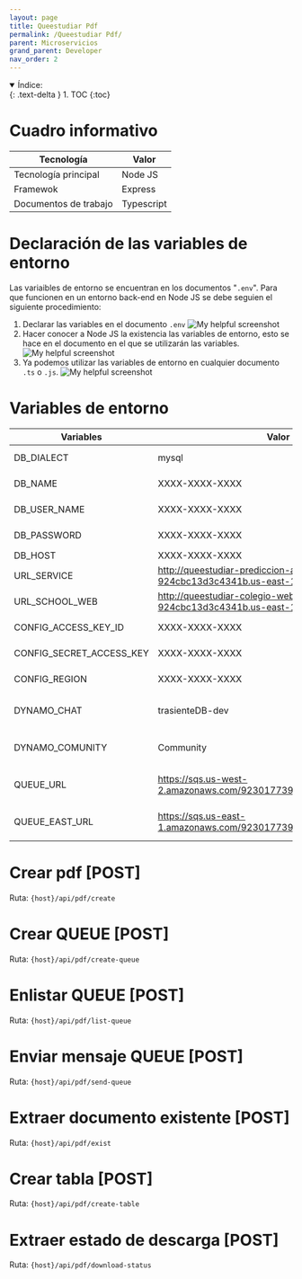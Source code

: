 ```yaml
---
layout: page
title: Queestudiar Pdf
permalink: /Queestudiar Pdf/
parent: Microservicios
grand_parent: Developer
nav_order: 2
---
```


<details open markdown="block">
  <summary>
    Índice:
  </summary>
  {: .text-delta }
1. TOC
{:toc}
</details>

<!--  -->
# Cuadro informativo

| Tecnología      | Valor |
| ----------- | ----------- |
| Tecnología principal      | Node JS      |
| Framewok   | Express        |
| Documentos de trabajo | Typescript |

# Declaración de las variables de entorno
Las variaibles de entorno se encuentran en los documentos "`.env`". Para que funcionen en un entorno back-end en Node JS se debe seguien el siguiente procedimiento:
  1. Declarar las variables en el documento `.env`
    ![My helpful screenshot](https://cdn.discordapp.com/attachments/955522800918085684/1022156594936565811/unknown.png)
  1. Hacer conocer a Node JS la existencia las variables de entorno, esto se hace en el documento en el que se utilizarán las variables.
    ![My helpful screenshot](https://cdn.discordapp.com/attachments/955522800918085684/1013792240067420261/unknown.png)
  1. Ya podemos utilizar las variables de entorno en cualquier documento `.ts` o `.js`.
    ![My helpful screenshot](https://cdn.discordapp.com/attachments/955522800918085684/1013792103102423050/unknown.png)

<!-- El contenido de las variables de entorno se muestran a continuación:

{% highlight .env %}

PORT=2000
MESSAGE=HelloWorldNow

# DATA BASE CONFIGS
DB_DIALECT=mysql
DB_NAME=XXXX-XXXX-XXXX
DB_USER_NAME=XXXX-XXXX-XXXX
DB_PASSWORD=XXXX-XXXX-XXXX
DB_HOST=localhost

MODEL_PATH=/core/domain/models
TOKEN_SECRET=XXXX-XXXX-XXXX
WEB=http://localhost:3000
SERVICE_WEB=https://service.qeestudiar.com
QUEESTUDIAR_ID=XXXX-XXXX-XXXX



# SUPLIERS SERVICES
# aws
CONFIG_ACCESS_KEY_ID=XXXX-XXXX-XXXX
CONFIG_SECRET_ACCESS_KEY=XXXX-XXXX-XXXX
CONFIG_REGION=us-west-2

# dynamoDb
DYNAMO_CHAT=XXXX-XXXX-XXXX
DYNAMO_COMUNITY=XXXX-XXXX-XXXX  

{% endhighlight %}

 -->


# Variables de entorno

| Variables                   | Valor                                 | Descripción |
| -----------                 | -----------                           | ----------- |
| DB_DIALECT                  | mysql                         | Motor de la base de datos utilizado |
| DB_NAME                     | XXXX-XXXX-XXXX           | Nombre de la base de datos |
| DB_USER_NAME                | XXXX-XXXX-XXXX                              | Nombre de usuario de BD |
| DB_PASSWORD                 | XXXX-XXXX-XXXX                      | Contraseña de la BD |
| DB_HOST                     | XXXX-XXXX-XXXX         | Host de la BD |
| URL_SERVICE                     | http://queestudiar-prediccion-api-test-924cbc13d3c4341b.us-east-1.elasticbeanstalk.com         | URL Api principal |
| URL_SCHOOL_WEB                     | http://queestudiar-colegio-web-test-924cbc13d3c4341b.us-east-1.elasticbeanstalk.com         | URL front de colegios |
| CONFIG_ACCESS_KEY_ID                   | XXXX-XXXX-XXXX | AccessKeyId de AWS |
| CONFIG_SECRET_ACCESS_KEY                   | XXXX-XXXX-XXXX | SecretAccessKeyId de AWS |
| CONFIG_REGION                   | XXXX-XXXX-XXXX | Ubicación de servicio de AWS |
| DYNAMO_CHAT                   | trasienteDB-dev | Nombre de la tabla trasienteDB-dev de DynamoDB  |
| DYNAMO_COMUNITY                   | Community | Nombre de la tabla Community de DynamoDB |
| QUEUE_URL                   | https://sqs.us-west-2.amazonaws.com/923017739947/TEST_QUEUE | Url de la función TEST_QUEUE en SQS |
| QUEUE_EAST_URL                   | https://sqs.us-east-1.amazonaws.com/923017739947/TEST_QUEUE_EAST | Url de la función QUEUE_EAST_URL en SQS |

# Crear pdf [POST]
Ruta: `{host}/api/pdf/create`

# Crear QUEUE [POST]
Ruta: `{host}/api/pdf/create-queue`

# Enlistar QUEUE [POST]
Ruta: `{host}/api/pdf/list-queue`

# Enviar mensaje QUEUE [POST]
Ruta: `{host}/api/pdf/send-queue`

# Extraer documento existente [POST]
Ruta: `{host}/api/pdf/exist`

# Crear tabla [POST]
Ruta: `{host}/api/pdf/create-table`

# Extraer estado de descarga [POST]
Ruta: `{host}/api/pdf/download-status`
